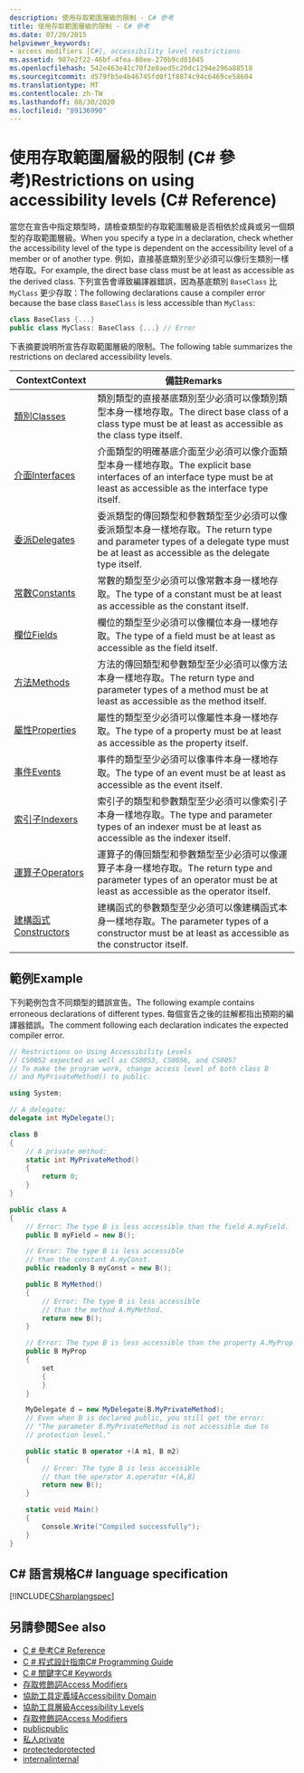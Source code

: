 ```yaml
---
description: 使用存取範圍層級的限制 - C# 參考
title: 使用存取範圍層級的限制 - C# 參考
ms.date: 07/20/2015
helpviewer_keywords:
- access modifiers [C#], accessibility level restrictions
ms.assetid: 987e2f22-46bf-4fea-80ee-270b9cd01045
ms.openlocfilehash: 542e463e41c70f2e8aed5c20dc1294e296a88518
ms.sourcegitcommit: d579fb5e4b46745fd0f1f8874c94c6469ce58604
ms.translationtype: MT
ms.contentlocale: zh-TW
ms.lasthandoff: 08/30/2020
ms.locfileid: "89136990"
---
```

# <a name="restrictions-on-using-accessibility-levels-c-reference"></a><span data-ttu-id="6fada-103">使用存取範圍層級的限制 (C# 參考)</span><span class="sxs-lookup"><span data-stu-id="6fada-103">Restrictions on using accessibility levels (C# Reference)</span></span>

<span data-ttu-id="6fada-104">當您在宣告中指定類型時，請檢查類型的存取範圍層級是否相依於成員或另一個類型的存取範圍層級。</span><span class="sxs-lookup"><span data-stu-id="6fada-104">When you specify a type in a declaration, check whether the accessibility level of the type is dependent on the accessibility level of a member or of another type.</span></span> <span data-ttu-id="6fada-105">例如，直接基底類別至少必須可以像衍生類別一樣地存取。</span><span class="sxs-lookup"><span data-stu-id="6fada-105">For example, the direct base class must be at least as accessible as the derived class.</span></span> <span data-ttu-id="6fada-106">下列宣告會導致編譯器錯誤，因為基底類別 `BaseClass` 比 `MyClass` 更少存取：</span><span class="sxs-lookup"><span data-stu-id="6fada-106">The following declarations cause a compiler error because the base class `BaseClass` is less accessible than `MyClass`:</span></span>

```csharp
class BaseClass {...}
public class MyClass: BaseClass {...} // Error
```

<span data-ttu-id="6fada-107">下表摘要說明所宣告存取範圍層級的限制。</span><span class="sxs-lookup"><span data-stu-id="6fada-107">The following table summarizes the restrictions on declared accessibility levels.</span></span>

|<span data-ttu-id="6fada-108">Context</span><span class="sxs-lookup"><span data-stu-id="6fada-108">Context</span></span>|<span data-ttu-id="6fada-109">備註</span><span class="sxs-lookup"><span data-stu-id="6fada-109">Remarks</span></span>|
|-------------|-------------|
|[<span data-ttu-id="6fada-110">類別</span><span class="sxs-lookup"><span data-stu-id="6fada-110">Classes</span></span>](../../programming-guide/classes-and-structs/classes.md)|<span data-ttu-id="6fada-111">類別類型的直接基底類別至少必須可以像類別類型本身一樣地存取。</span><span class="sxs-lookup"><span data-stu-id="6fada-111">The direct base class of a class type must be at least as accessible as the class type itself.</span></span>|
|[<span data-ttu-id="6fada-112">介面</span><span class="sxs-lookup"><span data-stu-id="6fada-112">Interfaces</span></span>](../../programming-guide/interfaces/index.md)|<span data-ttu-id="6fada-113">介面類型的明確基底介面至少必須可以像介面類型本身一樣地存取。</span><span class="sxs-lookup"><span data-stu-id="6fada-113">The explicit base interfaces of an interface type must be at least as accessible as the interface type itself.</span></span>|
|[<span data-ttu-id="6fada-114">委派</span><span class="sxs-lookup"><span data-stu-id="6fada-114">Delegates</span></span>](../../programming-guide/delegates/index.md)|<span data-ttu-id="6fada-115">委派類型的傳回類型和參數類型至少必須可以像委派類型本身一樣地存取。</span><span class="sxs-lookup"><span data-stu-id="6fada-115">The return type and parameter types of a delegate type must be at least as accessible as the delegate type itself.</span></span>|
|[<span data-ttu-id="6fada-116">常數</span><span class="sxs-lookup"><span data-stu-id="6fada-116">Constants</span></span>](../../programming-guide/classes-and-structs/constants.md)|<span data-ttu-id="6fada-117">常數的類型至少必須可以像常數本身一樣地存取。</span><span class="sxs-lookup"><span data-stu-id="6fada-117">The type of a constant must be at least as accessible as the constant itself.</span></span>|
|[<span data-ttu-id="6fada-118">欄位</span><span class="sxs-lookup"><span data-stu-id="6fada-118">Fields</span></span>](../../programming-guide/classes-and-structs/fields.md)|<span data-ttu-id="6fada-119">欄位的類型至少必須可以像欄位本身一樣地存取。</span><span class="sxs-lookup"><span data-stu-id="6fada-119">The type of a field must be at least as accessible as the field itself.</span></span>|
|[<span data-ttu-id="6fada-120">方法</span><span class="sxs-lookup"><span data-stu-id="6fada-120">Methods</span></span>](../../programming-guide/classes-and-structs/methods.md)|<span data-ttu-id="6fada-121">方法的傳回類型和參數類型至少必須可以像方法本身一樣地存取。</span><span class="sxs-lookup"><span data-stu-id="6fada-121">The return type and parameter types of a method must be at least as accessible as the method itself.</span></span>|
|[<span data-ttu-id="6fada-122">屬性</span><span class="sxs-lookup"><span data-stu-id="6fada-122">Properties</span></span>](../../programming-guide/classes-and-structs/properties.md)|<span data-ttu-id="6fada-123">屬性的類型至少必須可以像屬性本身一樣地存取。</span><span class="sxs-lookup"><span data-stu-id="6fada-123">The type of a property must be at least as accessible as the property itself.</span></span>|
|[<span data-ttu-id="6fada-124">事件</span><span class="sxs-lookup"><span data-stu-id="6fada-124">Events</span></span>](../../programming-guide/events/index.md)|<span data-ttu-id="6fada-125">事件的類型至少必須可以像事件本身一樣地存取。</span><span class="sxs-lookup"><span data-stu-id="6fada-125">The type of an event must be at least as accessible as the event itself.</span></span>|
|[<span data-ttu-id="6fada-126">索引子</span><span class="sxs-lookup"><span data-stu-id="6fada-126">Indexers</span></span>](../../programming-guide/indexers/index.md)|<span data-ttu-id="6fada-127">索引子的類型和參數類型至少必須可以像索引子本身一樣地存取。</span><span class="sxs-lookup"><span data-stu-id="6fada-127">The type and parameter types of an indexer must be at least as accessible as the indexer itself.</span></span>|
|[<span data-ttu-id="6fada-128">運算子</span><span class="sxs-lookup"><span data-stu-id="6fada-128">Operators</span></span>](../operators/index.md)|<span data-ttu-id="6fada-129">運算子的傳回類型和參數類型至少必須可以像運算子本身一樣地存取。</span><span class="sxs-lookup"><span data-stu-id="6fada-129">The return type and parameter types of an operator must be at least as accessible as the operator itself.</span></span>|
|[<span data-ttu-id="6fada-130">建構函式</span><span class="sxs-lookup"><span data-stu-id="6fada-130">Constructors</span></span>](../../programming-guide/classes-and-structs/constructors.md)|<span data-ttu-id="6fada-131">建構函式的參數類型至少必須可以像建構函式本身一樣地存取。</span><span class="sxs-lookup"><span data-stu-id="6fada-131">The parameter types of a constructor must be at least as accessible as the constructor itself.</span></span>|

## <a name="example"></a><span data-ttu-id="6fada-132">範例</span><span class="sxs-lookup"><span data-stu-id="6fada-132">Example</span></span>

<span data-ttu-id="6fada-133">下列範例包含不同類型的錯誤宣告。</span><span class="sxs-lookup"><span data-stu-id="6fada-133">The following example contains erroneous declarations of different types.</span></span> <span data-ttu-id="6fada-134">每個宣告之後的註解都指出預期的編譯器錯誤。</span><span class="sxs-lookup"><span data-stu-id="6fada-134">The comment following each declaration indicates the expected compiler error.</span></span>

```csharp
// Restrictions on Using Accessibility Levels
// CS0052 expected as well as CS0053, CS0056, and CS0057
// To make the program work, change access level of both class B
// and MyPrivateMethod() to public.

using System;

// A delegate:
delegate int MyDelegate();

class B
{
    // A private method:
    static int MyPrivateMethod()
    {
        return 0;
    }
}

public class A
{
    // Error: The type B is less accessible than the field A.myField.
    public B myField = new B();

    // Error: The type B is less accessible
    // than the constant A.myConst.
    public readonly B myConst = new B();

    public B MyMethod()
    {
        // Error: The type B is less accessible
        // than the method A.MyMethod.
        return new B();
    }

    // Error: The type B is less accessible than the property A.MyProp
    public B MyProp
    {
        set
        {
        }
    }

    MyDelegate d = new MyDelegate(B.MyPrivateMethod);
    // Even when B is declared public, you still get the error:
    // "The parameter B.MyPrivateMethod is not accessible due to
    // protection level."

    public static B operator +(A m1, B m2)
    {
        // Error: The type B is less accessible
        // than the operator A.operator +(A,B)
        return new B();
    }

    static void Main()
    {
        Console.Write("Compiled successfully");
    }
}
```

## <a name="c-language-specification"></a><span data-ttu-id="6fada-135">C# 語言規格</span><span class="sxs-lookup"><span data-stu-id="6fada-135">C# language specification</span></span>

[!INCLUDE[CSharplangspec](~/includes/csharplangspec-md.md)]

## <a name="see-also"></a><span data-ttu-id="6fada-136">另請參閱</span><span class="sxs-lookup"><span data-stu-id="6fada-136">See also</span></span>

- [<span data-ttu-id="6fada-137">C # 參考</span><span class="sxs-lookup"><span data-stu-id="6fada-137">C# Reference</span></span>](../index.md)
- [<span data-ttu-id="6fada-138">C # 程式設計指南</span><span class="sxs-lookup"><span data-stu-id="6fada-138">C# Programming Guide</span></span>](../../programming-guide/index.md)
- [<span data-ttu-id="6fada-139">C # 關鍵字</span><span class="sxs-lookup"><span data-stu-id="6fada-139">C# Keywords</span></span>](index.md)
- [<span data-ttu-id="6fada-140">存取修飾詞</span><span class="sxs-lookup"><span data-stu-id="6fada-140">Access Modifiers</span></span>](access-modifiers.md)
- [<span data-ttu-id="6fada-141">協助工具定義域</span><span class="sxs-lookup"><span data-stu-id="6fada-141">Accessibility Domain</span></span>](accessibility-domain.md)
- [<span data-ttu-id="6fada-142">協助工具層級</span><span class="sxs-lookup"><span data-stu-id="6fada-142">Accessibility Levels</span></span>](accessibility-levels.md)
- [<span data-ttu-id="6fada-143">存取修飾詞</span><span class="sxs-lookup"><span data-stu-id="6fada-143">Access Modifiers</span></span>](../../programming-guide/classes-and-structs/access-modifiers.md)
- [<span data-ttu-id="6fada-144">public</span><span class="sxs-lookup"><span data-stu-id="6fada-144">public</span></span>](public.md)
- [<span data-ttu-id="6fada-145">私人</span><span class="sxs-lookup"><span data-stu-id="6fada-145">private</span></span>](private.md)
- [<span data-ttu-id="6fada-146">protected</span><span class="sxs-lookup"><span data-stu-id="6fada-146">protected</span></span>](protected.md)
- [<span data-ttu-id="6fada-147">internal</span><span class="sxs-lookup"><span data-stu-id="6fada-147">internal</span></span>](internal.md)
